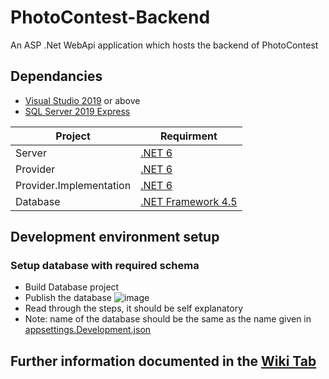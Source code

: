 # PhotoContest-Backend

An ASP .Net WebApi application which hosts the backend of PhotoContest

## Dependancies

- [Visual Studio 2019](https://visualstudio.microsoft.com/) or above
- [SQL Server 2019 Express](https://www.microsoft.com/en-IN/sql-server/sql-server-downloads)

| Project                 | Requirment         |
| -------                 | ----------         |
| Server                  | [.NET 6](https://dotnet.microsoft.com/en-us/download/dotnet/6.0)                      |
| Provider                | [.NET 6](https://dotnet.microsoft.com/en-us/download/dotnet/6.0)                      |
| Provider.Implementation | [.NET 6](https://dotnet.microsoft.com/en-us/download/dotnet/6.0)                      |
| Database                | [.NET Framework 4.5](https://dotnet.microsoft.com/en-us/download/visual-studio-sdks)  |

## Development environment setup

### Setup database with required schema

- Build Database project
- Publish the database
![image](https://user-images.githubusercontent.com/11271119/162605285-a08b70ab-7ed1-4b04-b4b5-e9c4dd6e8cb8.png)
- Read through the steps, it should be self explanatory
- Note: name of the database should be the same as the name given in [appsettings.Development.json](https://github.com/richardjoy530/PhotoContest-Backend/blob/master/WebApi/appsettings.Development.json)

## Further information documented in the [Wiki Tab](https://github.com/richardjoy530/PhotoContest-Backend/wiki)
